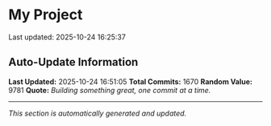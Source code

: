 # My Project


Last updated: 2025-10-24 16:25:37













































































































































































































































































































































































































































































































































































































































































































































































































































































































































































































































































































































































































































































































































































































































































































































































































































































































































































































































































































































































































































































































































## Auto-Update Information

**Last Updated:** 2025-10-24 16:51:05
**Total Commits:** 1670
**Random Value:** 9781
**Quote:** _Building something great, one commit at a time._

---
_This section is automatically generated and updated._